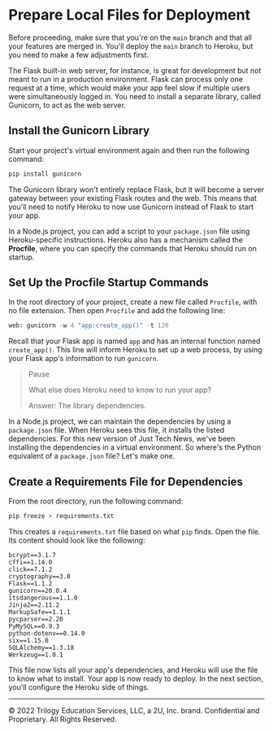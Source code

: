 # Prepare Local Files for Deployment

Before proceeding, make sure that you're on the `main` branch and that all your features are merged in. You'll deploy the `main` branch to Heroku, but you need to make a few adjustments first.

The Flask built-in web server, for instance, is great for development but not meant to run in a production environment. Flask can process only one request at a time, which would make your app feel slow if multiple users were simultaneously logged in. You need to install a separate library, called Gunicorn, to act as the web server.

## Install the Gunicorn Library

Start your project's virtual environment again and then run the following command:

```python
pip install gunicorn
```

The Gunicorn library won't entirely replace Flask, but it will become a server gateway between your existing Flask routes and the web. This means that you'll need to notify Heroku to now use Gunicorn instead of Flask to start your app.

In a Node.js project, you can add a script to your `package.json` file using Heroku-specific instructions. Heroku also has a mechanism called the **Procfile**, where you can specify the commands that Heroku should run on startup.

## Set Up the Procfile Startup Commands

In the root directory of your project, create a new file called `Procfile`, with no file extension. Then open `Procfile` and add the following line:

```python
web: gunicorn -w 4 "app:create_app()" -t 120
```

Recall that your Flask app is named `app` and has an internal function named `create_app()`. This line will inform Heroku to set up a web process, by using your Flask app's information to run `gunicorn`.

> Pause
>
> What else does Heroku need to know to run your app?
>
> Answer: The library dependencies.

In a Node.js project, we can maintain the dependencies by using a `package.json` file. When Heroku sees this file, it installs the listed dependencies. For this new version of Just Tech News, we've been installing the dependencies in a virtual environment. So where's the Python equivalent of a `package.json` file? Let's make one.

## Create a Requirements File for Dependencies

From the root directory, run the following command:

```python
pip freeze > requirements.txt
```

This creates a `requirements.txt` file based on what `pip` finds. Open the file. Its content should look like the following:

```console
bcrypt==3.1.7
cffi==1.14.0
click==7.1.2
cryptography==3.0
Flask==1.1.2
gunicorn==20.0.4
itsdangerous==1.1.0
Jinja2==2.11.2
MarkupSafe==1.1.1
pycparser==2.20
PyMySQL==0.9.3
python-dotenv==0.14.0
six==1.15.0
SQLAlchemy==1.3.18
Werkzeug==1.0.1
```

This file now lists all your app's dependencies, and Heroku will use the file to know what to install. Your app is now ready to deploy. In the next section, you'll configure the Heroku side of things.

---
© 2022 Trilogy Education Services, LLC, a 2U, Inc. brand. Confidential and Proprietary. All Rights Reserved.
